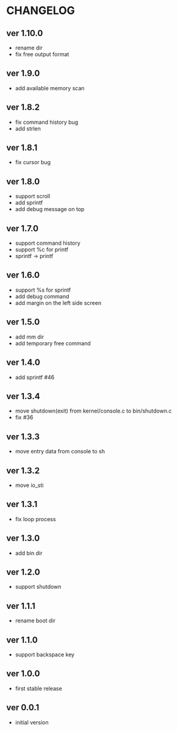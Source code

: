 # CHANGELOG

## ver 1.10.0
- rename dir
- fix free output format

## ver 1.9.0
- add available memory scan

## ver 1.8.2
- fix command history bug
- add strlen

## ver 1.8.1
- fix cursor bug

## ver 1.8.0
- support scroll
- add sprintf
- add debug message on top

## ver 1.7.0
- support command history
- support %c for printf
- sprintf -> printf

## ver 1.6.0
- support %s for sprintf
- add debug command
- add margin on the left side screen

## ver 1.5.0
- add mm dir
- add temporary free command

## ver 1.4.0
- add sprintf #46

## ver 1.3.4
- move shutdown(exit) from kernel/console.c to bin/shutdown.c
- fix #36

## ver 1.3.3
- move entry data from console to sh

## ver 1.3.2
- move io_sti

## ver 1.3.1
- fix loop process

## ver 1.3.0
- add bin dir

## ver 1.2.0
- support shutdown

## ver 1.1.1
- rename boot dir

## ver 1.1.0
- support backspace key

## ver 1.0.0
- first stable release

## ver 0.0.1
- initial version
